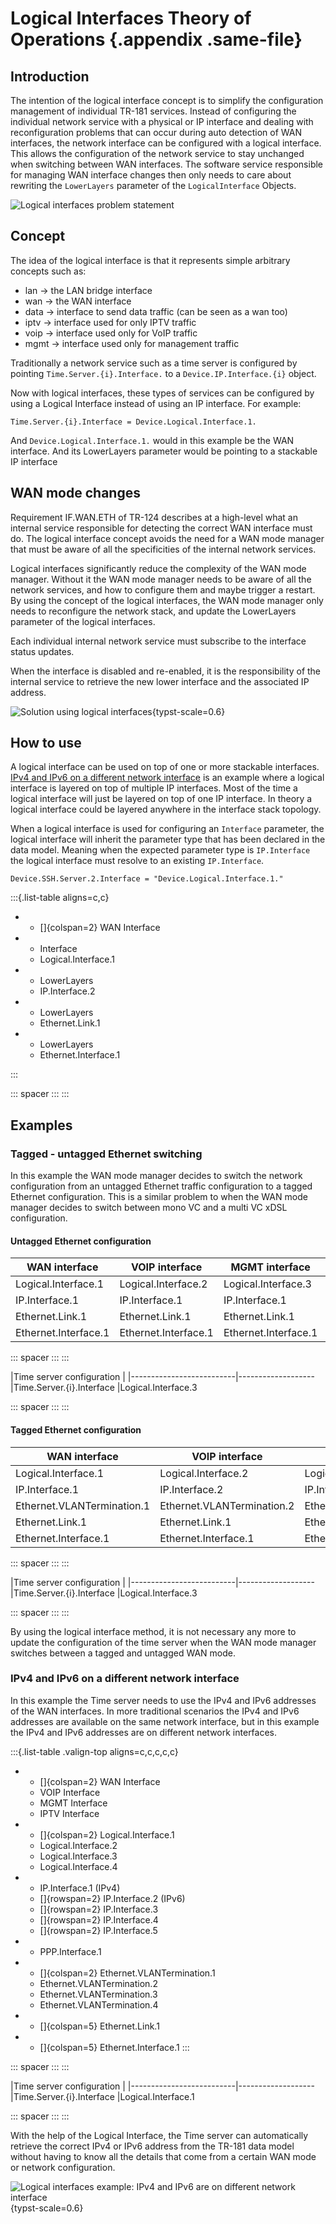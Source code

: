 # Logical Interfaces Theory of Operations {.appendix .same-file}
## Introduction
The intention of the logical interface concept is to simplify the configuration management of individual TR-181 services. Instead of configuring the individual network service with a physical or IP interface and dealing with reconfiguration problems that can occur during auto detection of WAN interfaces, the network interface can be configured with a logical interface. This allows the configuration of the network service to stay unchanged when switching between WAN interfaces. The software service responsible for managing WAN interface changes then only needs to care about rewriting the `LowerLayers` parameter of the `LogicalInterface` Objects.

![Logical interfaces problem statement](/images/logicalinterfaces-problem.png)

## Concept
The idea of the logical interface is that it represents simple arbitrary concepts such as:

* lan -> the LAN bridge interface
* wan -> the WAN interface
* data ->  interface to send data traffic (can be seen as a wan too)
* iptv -> interface used for only IPTV traffic
* voip -> interface used only for VoIP traffic
* mgmt -> interface used only for management traffic

Traditionally a network service such as a time server is configured by pointing  `Time.Server.{i}.Interface.` to a `Device.IP.Interface.{i}` object.

Now with logical interfaces, these types of services can be configured by using a Logical Interface instead of using an IP interface. For example:

`Time.Server.{i}.Interface = Device.Logical.Interface.1.`

And `Device.Logical.Interface.1.` would in this example be the WAN interface. And its LowerLayers parameter would be pointing to a stackable IP interface

## WAN mode changes
Requirement IF.WAN.ETH of TR-124 describes at a high-level what an internal service responsible for detecting the correct WAN interface must do. The logical interface concept avoids the need for a WAN mode manager that must be aware of all the specificities of the internal network services.

Logical interfaces significantly reduce the complexity of the WAN mode manager. Without it the WAN mode manager needs to be aware of all the network services, and how to configure them and maybe trigger a restart. By using the concept of the logical interfaces, the WAN mode manager only needs to reconfigure the network stack, and update the LowerLayers parameter of the logical interfaces.

Each individual internal network service must subscribe to the interface status updates.

When the interface is disabled and re-enabled, it is the responsibility of the internal service to retrieve the new lower interface and the associated IP address.

![Solution using logical interfaces](/images/logicalinterfaces-solution.png){typst-scale=0.6}

## How to use
A logical interface can be used on top of one or more stackable interfaces. [IPv4 and IPv6 on a different network interface](#sec:ipv4-and-ipv6-on-a-different-network-interface) is an example where a logical interface is layered on top of multiple IP interfaces. Most of the time a logical interface will just be layered on top of one IP interface. In theory a logical interface could be layered anywhere in the interface stack topology.

When a logical interface is used for configuring an `Interface` parameter, the logical interface will inherit the parameter type that has been declared in the data model. Meaning when the expected parameter type is `IP.Interface` the logical interface must resolve to an existing `IP.Interface`.

`Device.SSH.Server.2.Interface = "Device.Logical.Interface.1."`

:::{.list-table aligns=c,c}
  * - []{colspan=2} WAN Interface

  * - Interface
    - Logical.Interface.1

  * - LowerLayers
    - IP.Interface.2

  * - LowerLayers
    - Ethernet.Link.1

  * - LowerLayers
    - Ethernet.Interface.1

:::

::: spacer :::
:::

## Examples
### Tagged - untagged Ethernet switching
In this example the WAN mode manager decides to switch the network configuration from an untagged Ethernet traffic configuration to a tagged Ethernet configuration. This is a similar problem to when the WAN mode manager decides to switch between mono VC and a multi VC xDSL configuration.

#### Untagged Ethernet configuration
|WAN interface             |VOIP interface            |MGMT interface            |IPTV interface
|--------------------------|--------------------------|--------------------------|--------------------
|Logical.Interface.1       |Logical.Interface.2       |Logical.Interface.3       |Logical.Interface.4
|IP.Interface.1            |IP.Interface.1            |IP.Interface.1            |IP.Interface.1
|Ethernet.Link.1           |Ethernet.Link.1           |Ethernet.Link.1           |Ethernet.Link.1
|Ethernet.Interface.1      |Ethernet.Interface.1      |Ethernet.Interface.1      |Ethernet.Interface.1


::: spacer :::
:::

|Time server configuration |
|--------------------------|-------------------
|Time.Server.{i}.Interface |Logical.Interface.3

::: spacer :::
:::

#### Tagged Ethernet configuration
|WAN interface             |VOIP interface            |MGMT interface            |IPTV interface
|--------------------------|--------------------------|--------------------------|--------------------
|Logical.Interface.1       |Logical.Interface.2       |Logical.Interface.3       |Logical.Interface.4
|IP.Interface.1            |IP.Interface.2            |IP.Interface.3            |IP.Interface.4
|Ethernet.VLANTermination.1|Ethernet.VLANTermination.2|Ethernet.VLANTermination.3|Ethernet.VLANTermination.4
|Ethernet.Link.1           |Ethernet.Link.1           |Ethernet.Link.1           |Ethernet.Link.1
|Ethernet.Interface.1      |Ethernet.Interface.1      |Ethernet.Interface.1      |Ethernet.Interface.1

::: spacer :::
:::

|Time server configuration |
|--------------------------|-------------------
|Time.Server.{i}.Interface |Logical.Interface.3

::: spacer :::
:::

By using the logical interface method, it is not necessary any more to update the configuration of the time server when the WAN mode manager switches between a tagged and untagged WAN mode.

### IPv4 and IPv6 on a different network interface
In this example the Time server needs to use the IPv4 and IPv6 addresses of the WAN interfaces. In more traditional scenarios the IPv4 and IPv6 addresses are available on the same network interface, but in this example the IPv4 and IPv6 addresses are on different network interfaces.

:::{.list-table .valign-top aligns=c,c,c,c,c}
   * - []{colspan=2} WAN Interface
     - VOIP Interface
     - MGMT Interface
     - IPTV Interface

   * - []{colspan=2} Logical.Interface.1
     - Logical.Interface.2
     - Logical.Interface.3
     - Logical.Interface.4

   * - IP.Interface.1 (IPv4)
     - []{rowspan=2} IP.Interface.2 (IPv6)
     - []{rowspan=2} IP.Interface.3
     - []{rowspan=2} IP.Interface.4
     - []{rowspan=2} IP.Interface.5

  * - PPP.Interface.1

  * - []{colspan=2} Ethernet.VLANTermination.1
    - Ethernet.VLANTermination.2
    - Ethernet.VLANTermination.3
    - Ethernet.VLANTermination.4

  * - []{colspan=5} Ethernet.Link.1

  * - []{colspan=5} Ethernet.Interface.1
:::

::: spacer :::
:::

|Time server configuration |
|--------------------------|-------------------
|Time.Server.{i}.Interface |Logical.Interface.1

::: spacer :::
:::

With the help of the Logical Interface, the Time server can automatically retrieve the correct IPv4 or IPv6 address from the TR-181 data model without having to know all the details that come from a certain WAN mode or network configuration.

![Logical interfaces example: IPv4 and IPv6 are on different network interface](/images/logicalinterfaces-example2.png){typst-scale=0.6}
